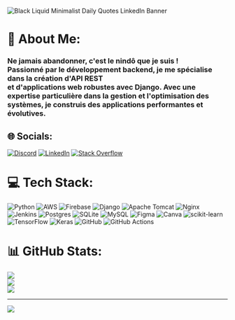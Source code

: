 ![Black Liquid Minimalist Daily Quotes LinkedIn Banner](https://github.com/djokodev/djokodev/assets/161902861/e190968f-c084-4add-a5dd-b1976941ac46)
# 💫 About Me:
### Ne jamais abandonner, c'est le nindô que je suis !<br>Passionné par le développement backend, je me spécialise dans la création d'API REST<br>et d'applications web robustes avec Django. Avec une expertise particulière dans la gestion et l'optimisation des systèmes, je construis des applications performantes et évolutives. ###


## 🌐 Socials:
[![Discord](https://img.shields.io/badge/Discord-%237289DA.svg?logo=discord&logoColor=white)](https://discord.gg/djokodev237) [![LinkedIn](https://img.shields.io/badge/LinkedIn-%230077B5.svg?logo=linkedin&logoColor=white)](https://linkedin.com/in/djokodev) [![Stack Overflow](https://img.shields.io/badge/-Stackoverflow-FE7A16?logo=stack-overflow&logoColor=white)](https://stackoverflow.com/users/21590640/eddy-christian-tabouguia-djoko) 

# 💻 Tech Stack:
![Python](https://img.shields.io/badge/python-3670A0?style=for-the-badge&logo=python&logoColor=ffdd54) ![AWS](https://img.shields.io/badge/AWS-%23FF9900.svg?style=for-the-badge&logo=amazon-aws&logoColor=white) ![Firebase](https://img.shields.io/badge/firebase-%23039BE5.svg?style=for-the-badge&logo=firebase) ![Django](https://img.shields.io/badge/django-%23092E20.svg?style=for-the-badge&logo=django&logoColor=white) ![Apache Tomcat](https://img.shields.io/badge/apache%20tomcat-%23F8DC75.svg?style=for-the-badge&logo=apache-tomcat&logoColor=black) ![Nginx](https://img.shields.io/badge/nginx-%23009639.svg?style=for-the-badge&logo=nginx&logoColor=white) ![Jenkins](https://img.shields.io/badge/jenkins-%232C5263.svg?style=for-the-badge&logo=jenkins&logoColor=white) ![Postgres](https://img.shields.io/badge/postgres-%23316192.svg?style=for-the-badge&logo=postgresql&logoColor=white) ![SQLite](https://img.shields.io/badge/sqlite-%2307405e.svg?style=for-the-badge&logo=sqlite&logoColor=white) ![MySQL](https://img.shields.io/badge/mysql-4479A1.svg?style=for-the-badge&logo=mysql&logoColor=white) ![Figma](https://img.shields.io/badge/figma-%23F24E1E.svg?style=for-the-badge&logo=figma&logoColor=white) ![Canva](https://img.shields.io/badge/Canva-%2300C4CC.svg?style=for-the-badge&logo=Canva&logoColor=white) ![scikit-learn](https://img.shields.io/badge/scikit--learn-%23F7931E.svg?style=for-the-badge&logo=scikit-learn&logoColor=white) ![TensorFlow](https://img.shields.io/badge/TensorFlow-%23FF6F00.svg?style=for-the-badge&logo=TensorFlow&logoColor=white) ![Keras](https://img.shields.io/badge/Keras-%23D00000.svg?style=for-the-badge&logo=Keras&logoColor=white) ![GitHub](https://img.shields.io/badge/github-%23121011.svg?style=for-the-badge&logo=github&logoColor=white) ![GitHub Actions](https://img.shields.io/badge/github%20actions-%232671E5.svg?style=for-the-badge&logo=githubactions&logoColor=white)
# 📊 GitHub Stats:
![](https://github-readme-stats.vercel.app/api?username=djokodev&theme=dark&hide_border=false&include_all_commits=true&count_private=true)<br/>
![](https://github-readme-streak-stats.herokuapp.com/?user=djokodev&theme=dark&hide_border=false)<br/>
![](https://github-readme-stats.vercel.app/api/top-langs/?username=djokodev&theme=dark&hide_border=false&include_all_commits=true&count_private=true&layout=compact)

---
[![](https://visitcount.itsvg.in/api?id=djokodev&icon=0&color=0)](https://visitcount.itsvg.in)

<!-- Proudly created with GPRM ( https://gprm.itsvg.in ) -->
